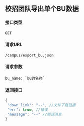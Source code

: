 ## 校招团队导出单个BU数据
#### 接口类型
	GET
#### 请求URL
	/campus/export_bu.json
#### 请求参数
	bu_name: `bu的名称`
#### 返回接口
```js
{
 "down_link": "--", //文件下载链接
 "err": true, //错误
 "message": "--" //错误消息
}
```